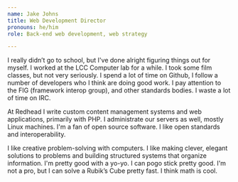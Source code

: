 ```yaml
---
name: Jake Johns
title: Web Development Director
pronouns: he/him
role: Back-end web development, web strategy

---
```



I really didn’t go to school, but I've done alright figuring things out for
myself. I worked at the LCC Computer lab for a while. I took some film classes,
but not very seriously. I spend a lot of time on Github, I follow a number of
developers who I think are doing good work. I pay attention to the FIG
(framework interop group), and other standards bodies. I waste a lot of time on
IRC.

At Redhead I write custom content management systems and web applications,
primarily with PHP. I administrate our servers as well, mostly Linux machines.
I'm a fan of open source software. I like open standards and interoperability.

I like creative problem-solving with computers. I like making clever, elegant
solutions to problems and building structured systems that organize information.
I'm pretty good with a yo-yo. I can pogo stick pretty good. I'm not a pro, but I
can solve a Rubik’s Cube pretty fast. I think math is cool.
